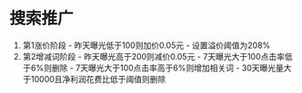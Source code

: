 # 搜索推广
  1. 第1涨价阶段
    - 昨天曝光低于100则加价0.05元
    - 设置溢价阈值为208%
  1. 第2增减词阶段
    - 昨天曝光高于200则减价0.05元
    - 7天曝光大于100点击率低于6%则删除
    - 7天曝光大于100点击率高于6%则增加相关词
    - 30天曝光量大于10000且净利润花费比低于阈值则删除
